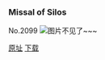 ### Missal of Silos
No.2099
![图片不见了~~~](https://imgs.xkcd.com/comics/missal_of_silos.png)

[原址](https://xkcd.com//2099) [下载](https://imgs.xkcd.com/comics/missal_of_silos.png)

